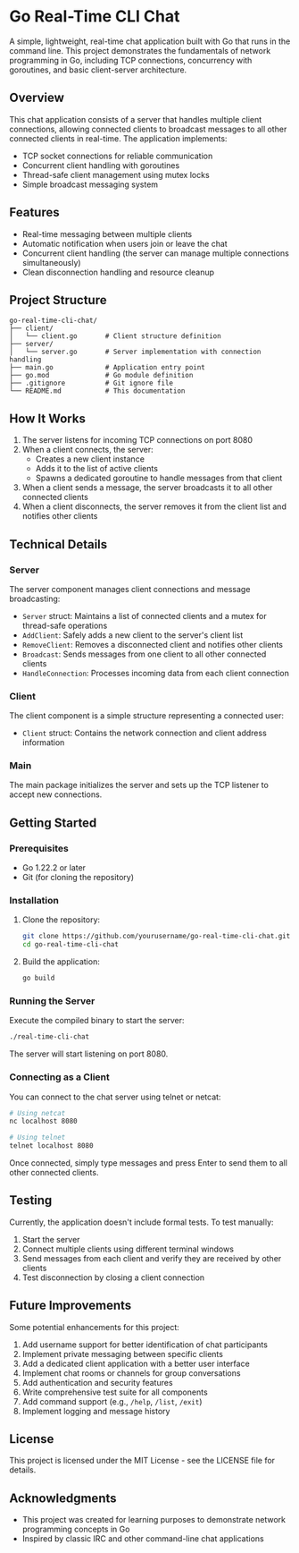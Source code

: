 # Go Real-Time CLI Chat

A simple, lightweight, real-time chat application built with Go that runs in the command line. This project demonstrates the fundamentals of network programming in Go, including TCP connections, concurrency with goroutines, and basic client-server architecture.

## Overview

This chat application consists of a server that handles multiple client connections, allowing connected clients to broadcast messages to all other connected clients in real-time. The application implements:

- TCP socket connections for reliable communication
- Concurrent client handling with goroutines
- Thread-safe client management using mutex locks
- Simple broadcast messaging system

## Features

- Real-time messaging between multiple clients
- Automatic notification when users join or leave the chat
- Concurrent client handling (the server can manage multiple connections simultaneously)
- Clean disconnection handling and resource cleanup

## Project Structure

```
go-real-time-cli-chat/
├── client/
│   └── client.go       # Client structure definition
├── server/
│   └── server.go       # Server implementation with connection handling
├── main.go             # Application entry point
├── go.mod              # Go module definition
├── .gitignore          # Git ignore file
└── README.md           # This documentation
```

## How It Works

1. The server listens for incoming TCP connections on port 8080
2. When a client connects, the server:
   - Creates a new client instance
   - Adds it to the list of active clients
   - Spawns a dedicated goroutine to handle messages from that client
3. When a client sends a message, the server broadcasts it to all other connected clients
4. When a client disconnects, the server removes it from the client list and notifies other clients

## Technical Details

### Server

The server component manages client connections and message broadcasting:

- `Server` struct: Maintains a list of connected clients and a mutex for thread-safe operations
- `AddClient`: Safely adds a new client to the server's client list
- `RemoveClient`: Removes a disconnected client and notifies other clients
- `Broadcast`: Sends messages from one client to all other connected clients
- `HandleConnection`: Processes incoming data from each client connection

### Client

The client component is a simple structure representing a connected user:

- `Client` struct: Contains the network connection and client address information

### Main

The main package initializes the server and sets up the TCP listener to accept new connections.

## Getting Started

### Prerequisites

- Go 1.22.2 or later
- Git (for cloning the repository)

### Installation

1. Clone the repository:
   ```bash
   git clone https://github.com/yourusername/go-real-time-cli-chat.git
   cd go-real-time-cli-chat
   ```

2. Build the application:
   ```bash
   go build
   ```

### Running the Server

Execute the compiled binary to start the server:

```bash
./real-time-cli-chat
```

The server will start listening on port 8080.

### Connecting as a Client

You can connect to the chat server using telnet or netcat:

```bash
# Using netcat
nc localhost 8080

# Using telnet
telnet localhost 8080
```

Once connected, simply type messages and press Enter to send them to all other connected clients.

## Testing

Currently, the application doesn't include formal tests. To test manually:

1. Start the server
2. Connect multiple clients using different terminal windows
3. Send messages from each client and verify they are received by other clients
4. Test disconnection by closing a client connection

## Future Improvements

Some potential enhancements for this project:

1. Add username support for better identification of chat participants
2. Implement private messaging between specific clients
3. Add a dedicated client application with a better user interface
4. Implement chat rooms or channels for group conversations
5. Add authentication and security features
6. Write comprehensive test suite for all components
7. Add command support (e.g., `/help`, `/list`, `/exit`)
8. Implement logging and message history

## License

This project is licensed under the MIT License - see the LICENSE file for details.

## Acknowledgments

- This project was created for learning purposes to demonstrate network programming concepts in Go
- Inspired by classic IRC and other command-line chat applications
